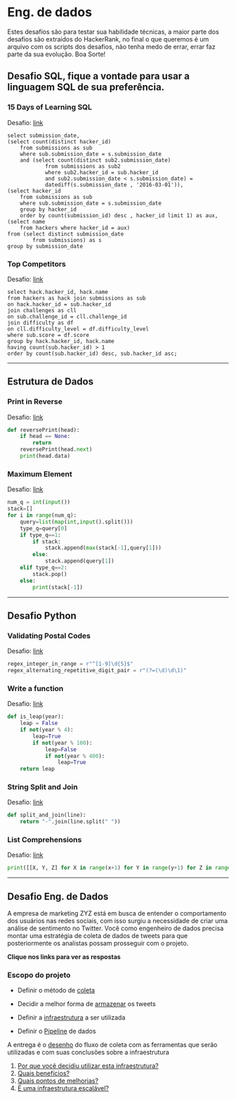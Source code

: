 # Eng. de dados

Estes desafios são para testar sua habilidade técnicas, a maior parte dos desafios são extraídos do HackerRank, no final o que queremos é um arquivo com os scripts dos desafios, não tenha medo de errar, errar faz parte da sua evolução. Boa Sorte!

## Desafio SQL, fique a vontade para usar a linguagem SQL de sua preferência.

### 15 Days of Learning SQL
Desafio: [link](https://www.hackerrank.com/challenges/15-days-of-learning-sql/problem)

```mysql
select submission_date, 
(select count(distinct hacker_id)  
    from submissions as sub  
    where sub.submission_date = s.submission_date 
    and (select count(distinct sub2.submission_date) 
            from submissions as sub2 
            where sub2.hacker_id = sub.hacker_id 
            and sub2.submission_date < s.submission_date) = 
            datediff(s.submission_date , '2016-03-01')),
(select hacker_id  
    from submissions as sub 
    where sub.submission_date = s.submission_date 
    group by hacker_id 
    order by count(submission_id) desc , hacker_id limit 1) as aux,
(select name 
    from hackers where hacker_id = aux)
from (select distinct submission_date
        from submissions) as s
group by submission_date
```

### Top Competitors
Desafio: [link](https://www.hackerrank.com/challenges/full-score/problem)

```mysql
select hack.hacker_id, hack.name
from hackers as hack join submissions as sub
on hack.hacker_id = sub.hacker_id 
join challenges as cll 
on sub.challenge_id = cll.challenge_id
join difficulty as df 
on cll.difficulty_level = df.difficulty_level
where sub.score = df.score
group by hack.hacker_id, hack.name
having count(sub.hacker_id) > 1
order by count(sub.hacker_id) desc, sub.hacker_id asc;
```

------

##  Estrutura de Dados

### Print in Reverse
Desafio: [link](https://www.hackerrank.com/challenges/print-the-elements-of-a-linked-list-in-reverse/problem)

```python
def reversePrint(head):
	if head == None:
        return
    reversePrint(head.next)
    print(head.data)
```

### Maximum Element
Desafio: [link](https://www.hackerrank.com/challenges/maximum-element/problem)

```python
num_q = int(input())
stack=[]
for i in range(num_q):
    query=list(map(int,input().split()))
    type_q=query[0]
    if type_q==1:
        if stack:
            stack.append(max(stack[-1],query[1]))
        else:
            stack.append(query[1])
    elif type_q==2:
        stack.pop()
    else:
        print(stack[-1])
```

------

## Desafio Python

### Validating Postal Codes
Desafio: [link](https://www.hackerrank.com/challenges/validating-postalcode/problem)

```python
regex_integer_in_range = r"^[1-9]\d{5}$"
regex_alternating_repetitive_digit_pair = r"(?=(\d)\d\1)"
```

### Write a function
Desafio: [link](https://www.hackerrank.com/challenges/write-a-function/problem)

```python
def is_leap(year):
    leap = False
    if not(year % 4):
        leap=True
        if not(year % 100):
            leap=False
            if not(year % 400):
                leap=True
    return leap
```

### String Split and Join
Desafio: [link](https://www.hackerrank.com/challenges/python-string-split-and-join/problem)

```python
def split_and_join(line):
    return "-".join(line.split(" "))
```

### List Comprehensions
Desafio: [link](https://www.hackerrank.com/challenges/list-comprehensions/problem)

```python
print([[X, Y, Z] for X in range(x+1) for Y in range(y+1) for Z in range(z+1) if X + Y + Z != n])
```

------

## Desafio Eng. de Dados

A empresa de marketing ZYZ está em busca de entender o comportamento dos usuários nas redes sociais, com isso surgiu a necessidade de criar uma análise de sentimento no Twitter. Você como engenheiro de dados precisa montar uma estratégia de coleta de dados de tweets para que posteriormente os analistas possam prosseguir com o projeto.

**Clique nos links para ver as respostas**

### Escopo do projeto

- Definir o método de [coleta](coleta.md)

- Decidir a melhor forma de [armazenar](armazenar.md) os tweets

- Definir a [infraestrutura](infraestrutura.md) a ser utilizada

- Definir o [Pipeline](Pipeline.md) de dados

A entrega é o [desenho](PipelineDosDados.png) do fluxo de coleta com as ferramentas que serão utilizadas e com suas conclusões sobre a infraestrutura

  1. [Por que você decidiu utilizar esta infraestrutura?](questao1.md)
  2. [Quais benefícios?](questao2.md)
  3. [Quais pontos de melhorias?](questao3.md)
  4. [É uma infraestrutura escalável?](questao4.md)